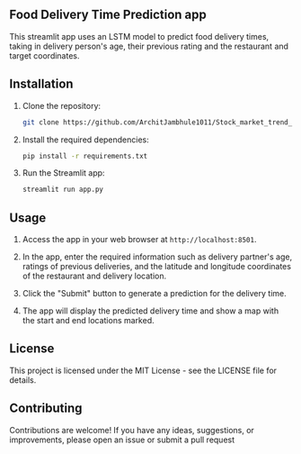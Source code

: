 ## Food Delivery Time Prediction app

This streamlit app uses an LSTM model to predict food delivery times, taking in delivery person's age, their previous rating and the restaurant and target coordinates.

## Installation

1. Clone the repository:

    ```bash
    git clone https://github.com/ArchitJambhule1011/Stock_market_trend_prediction.git

2. Install the required dependencies:
    
   ```bash
   pip install -r requirements.txt

3. Run the Streamlit app:

   ```bash
   streamlit run app.py

## Usage

1. Access the app in your web browser at `http://localhost:8501`.

2. In the app, enter the required information such as delivery partner's age, ratings of previous deliveries, and the latitude and longitude coordinates of the restaurant and delivery location.

3. Click the "Submit" button to generate a prediction for the delivery time.

4. The app will display the predicted delivery time and show a map with the start and end locations marked.

## License

This project is licensed under the MIT License - see the LICENSE file for details.

## Contributing

Contributions are welcome! If you have any ideas, suggestions, or improvements, please open an issue or submit a pull request


